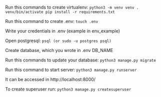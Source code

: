Run this commands to create virtualenv:
    ```
    python3 -m venv venv
    . venv/bin/activate
    pip install -r requirements.txt
    ```

Run this command to create .env:
    ```
    touch .env
    ```

Write your credentials in .env (example in env_example)

Open postgresql:
    ```
    psql (or sudo -u postgres psql)
    ```

Create database, which you wrote in .env DB_NAME

Run this commands to update your database:
    ```
    python3 manage.py migrate
    ```

Run this command to start server:
    ```
    python3 manage.py runserver
    ```

It can be accessed in http://localhost:8000/

To create superuser run:
    ```
    python3 manage.py createsuperuser
    ```
